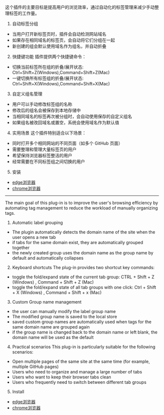 这个插件的主要目标是提高用户的浏览效率，通过自动化的标签管理来减少手动整理标签的工作量。

1. 自动标签分组
- 当用户打开新标签页时，插件会自动检测网站域名
- 如果存在相同域名的标签页，会自动将它们分组在一起
- 新创建的组会默认使用域名作为组名，并自动折叠

2. 快捷键功能
插件提供两个快捷键命令：
- 切换当前标签所在组的折叠/展开状态: Ctrl+Shift+Z(Windows),Command+Shift+Z(Mac)
- 一键切换所有标签组的折叠/展开状态: Ctrl+Shift+X(Windows),Command+Shift+X(Mac)

3. 自定义组名管理
- 用户可以手动修改标签组的名称
- 修改后的组名会被保存到本地存储中
- 当相同域名的标签再次被分组时，会自动使用保存的自定义组名
- 如果组名被改回域名或置空，系统会使用域名作为默认值

4. 实用场景
这个插件特别适合以下场景：
- 同时打开多个相同网站的不同页面（如多个 GitHub 页面）
- 需要整理和管理大量标签页的用户
- 希望保持浏览器标签整洁的用户
- 经常需要在不同标签组之间切换的用户

5. 安装
- [edge浏览器](https://microsoftedge.microsoft.com/addons/detail/homfgnajmdcljeincjmhmpmhaflomcbg)
- [chrome浏览器](https://chromewebstore.google.com/detail/auto-tab-grouper/jbeppelpehlbplbdhkdicfkklmjlpgaf)

---

The main goal of this plug-in is to improve the user's browsing efficiency by automating tag management to reduce the workload of manually organizing tags.


1. Automatic label grouping
- The plugin automatically detects the domain name of the site when the user opens a new tab
- if tabs for the same domain exist, they are automatically grouped together
- the newly created group uses the domain name as the group name by default and automatically collapses

2. Keyboard shortcuts
The plug-in provides two shortcut key commands:
- toggle the fold/expand state of the current tab group: CTRL + Shift + Z (Windows) , Command + Shift + Z (Mac) 
- toggle the fold/expand state of all tab groups with one click: Ctrl + Shift + X (Windows) , Command + Shift + x (Mac) 

3. Custom Group name management
- the user can manually modify the label group name
- The modified group name is saved to the local store
- saved custom group names are automatically used when tags for the same domain name are grouped again
- if the group name is changed back to the domain name or left blank, the domain name will be used as the default

4. Practical scenarios
This plug-in is particularly suitable for the following scenarios:
- Open multiple pages of the same site at the same time (for example, multiple GitHub pages) 
- Users who need to organize and manage a large number of tabs
- Users who want to keep their browser tabs clean
- Users who frequently need to switch between different tab groups


5. Install
- [edge浏览器](https://microsoftedge.microsoft.com/addons/detail/homfgnajmdcljeincjmhmpmhaflomcbg)
- [chrome浏览器](https://chromewebstore.google.com/detail/auto-tab-grouper/jbeppelpehlbplbdhkdicfkklmjlpgaf)
